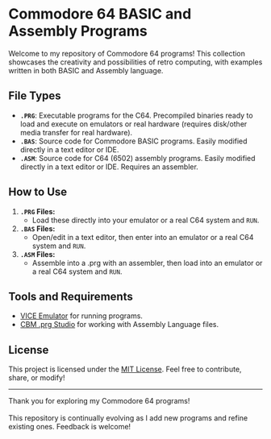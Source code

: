 # Commodore 64 BASIC and Assembly Programs

Welcome to my repository of Commodore 64 programs! This collection showcases the creativity and possibilities of retro computing, with examples written in both BASIC and Assembly language.

## File Types
- **` .PRG `**: Executable programs for the C64. Precompiled binaries ready to load and execute on emulators or real hardware (requires disk/other media transfer for real hardware).
- **` .BAS `**: Source code for Commodore BASIC programs. Easily modified directly in a text editor or IDE.
- **` .ASM `**: Source code for C64 (6502) assembly programs. Easily modified directly in a text editor or IDE. Requires an assembler.

## How to Use
1. **` .PRG ` Files:**
   - Load these directly into your emulator or a real C64 system and `RUN`.
2. **` .BAS ` Files:**
   - Open/edit in a text editor, then enter into an emulator or a real C64 system and `RUN`.
3. **` .ASM ` Files:**
   - Assemble into a .prg with an assembler, then load into an emulator or a real C64 system and `RUN`.

## Tools and Requirements
- [VICE Emulator](https://vice-emu.sourceforge.io/) for running programs.
- [CBM .prg Studio](https://www.ajordison.co.uk/) for working with Assembly Language files.

## License
This project is licensed under the [MIT License](https://opensource.org/licenses/MIT). Feel free to contribute, share, or modify!

---
Thank you for exploring my Commodore 64 programs!\
\
This repository is continually evolving as I add new programs and refine existing ones. Feedback is welcome!
